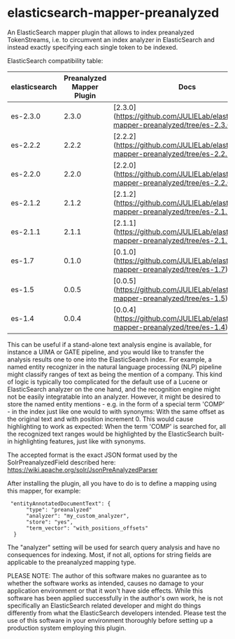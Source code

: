 elasticsearch-mapper-preanalyzed
================================

An ElasticSearch mapper plugin that allows to index preanalyzed TokenStreams, i.e. to circumvent an index analyzer in ElasticSearch and instead exactly specifying each single token to be indexed.

ElasticSearch compatibility table:

| elasticsearch |  Preanalyzed Mapper Plugin | Docs
|---------------|----------------------------|------
| es-2.3.0      |  2.3.0 | [2.3.0] (https://github.com/JULIELab/elasticsearch-mapper-preanalyzed/tree/es-2.3.0)
| es-2.2.2      |  2.2.2 | [2.2.2] (https://github.com/JULIELab/elasticsearch-mapper-preanalyzed/tree/es-2.2.2)
| es-2.2.0      |  2.2.0 | [2.2.0] (https://github.com/JULIELab/elasticsearch-mapper-preanalyzed/tree/es-2.2.0)
| es-2.1.2      |  2.1.2 | [2.1.2] (https://github.com/JULIELab/elasticsearch-mapper-preanalyzed/tree/es-2.1.2)
| es-2.1.1      |  2.1.1 | [2.1.1] (https://github.com/JULIELab/elasticsearch-mapper-preanalyzed/tree/es-2.1.1)
| es-1.7		|  0.1.0 | [0.1.0] (https://github.com/JULIELab/elasticsearch-mapper-preanalyzed/tree/es-1.7)
| es-1.5        |  0.0.5 | [0.0.5] (https://github.com/JULIELab/elasticsearch-mapper-preanalyzed/tree/es-1.5)
| es-1.4        |  0.0.4 | [0.0.4] (https://github.com/JULIELab/elasticsearch-mapper-preanalyzed/tree/es-1.4)

This can be useful if a stand-alone text analysis engine is available, for instance a UIMA or GATE pipeline, and you would like to transfer the analysis results one to one into the ElasticSearch index.
For example, a named entity recognizer in the natural language processing (NLP) pipeline might classify ranges of text as being the mention of a company. This kind of logic is typically too complicated for the default use of a Lucene or ElasticSearch analyzer on the one hand, and the recognition engine might not be easily integratable into an analyzer. However, it might be desired to store the named entity mentions - e.g. in the form of a special term 'COMP' - in the index just like one would to with synonyms: With the same offset as the original text and with position increment 0. This would cause highlighting to work as expected: When the term 'COMP' is searched for, all the recognized text ranges would be highlighted by the ElasticSearch built-in highlighting features, just like with synonyms.

The accepted format is the exact JSON format used by the SolrPreanalyzedField described here: https://wiki.apache.org/solr/JsonPreAnalyzedParser

After installing the plugin, all you have to do is to define a mapping using this mapper, for example:

     "entityAnnotatedDocumentText": {
          "type": "preanalyzed"
          "analyzer": "my_custom_analyzer",
          "store": "yes",
          "term_vector": "with_positions_offsets"
      }
        
The "analyzer" setting will be used for search query analysis and have no consequences for indexing.
Most, if not all, options for string fields are applicable to the preanalyzed mapping type.

PLEASE NOTE: The author of this software makes no guarantee as to whether the software works as intended, causes no damage to your application environment or that it won't have side effects. While this software has been applied successfully in the author's own work, he is not specifically an ElasticSearch related developer and might do things differently from what the ElasticSearch developers intended. Please test the use of this software in your environment thoroughly before setting up a production system employing this plugin.
